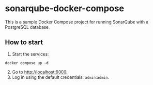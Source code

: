 # sonarqube-docker-compose

This is a sample Docker Compose project for running SonarQube with a PostgreSQL database.

## How to start

1. Start the services:
```
docker compose up -d
```
2. Go to [http://localhost:9000](http://localhost:9000).
3. Log in using the default credentials: `admin`:`admin`.

